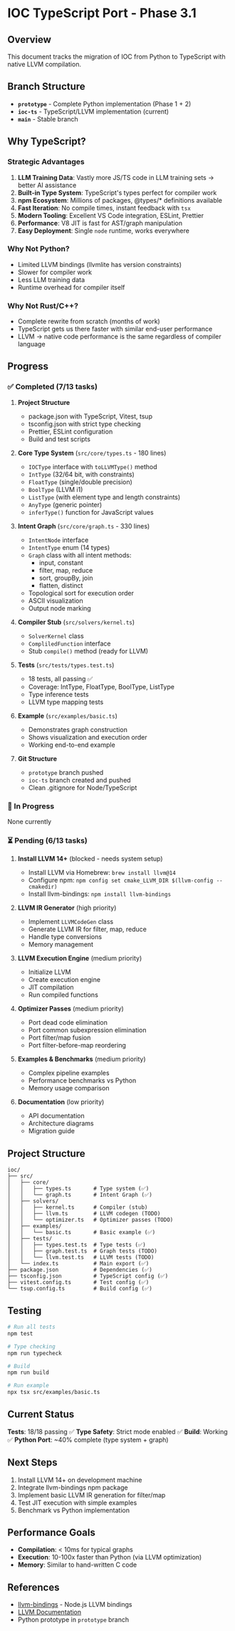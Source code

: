 # IOC TypeScript Port - Phase 3.1

## Overview

This document tracks the migration of IOC from Python to TypeScript with native LLVM compilation.

## Branch Structure

- **`prototype`** - Complete Python implementation (Phase 1 + 2)
- **`ioc-ts`** - TypeScript/LLVM implementation (current)
- **`main`** - Stable branch

## Why TypeScript?

### Strategic Advantages
1. **LLM Training Data**: Vastly more JS/TS code in LLM training sets → better AI assistance
2. **Built-in Type System**: TypeScript's types perfect for compiler work
3. **npm Ecosystem**: Millions of packages, @types/* definitions available
4. **Fast Iteration**: No compile times, instant feedback with `tsx`
5. **Modern Tooling**: Excellent VS Code integration, ESLint, Prettier
6. **Performance**: V8 JIT is fast for AST/graph manipulation
7. **Easy Deployment**: Single `node` runtime, works everywhere

### Why Not Python?
- Limited LLVM bindings (llvmlite has version constraints)
- Slower for compiler work
- Less LLM training data
- Runtime overhead for compiler itself

### Why Not Rust/C++?
- Complete rewrite from scratch (months of work)
- TypeScript gets us there faster with similar end-user performance
- LLVM → native code performance is the same regardless of compiler language

## Progress

### ✅ Completed (7/13 tasks)

1. **Project Structure**
   - package.json with TypeScript, Vitest, tsup
   - tsconfig.json with strict type checking
   - Prettier, ESLint configuration
   - Build and test scripts

2. **Core Type System** (`src/core/types.ts` - 180 lines)
   - `IOCType` interface with `toLLVMType()` method
   - `IntType` (32/64 bit, with constraints)
   - `FloatType` (single/double precision)
   - `BoolType` (LLVM i1)
   - `ListType` (with element type and length constraints)
   - `AnyType` (generic pointer)
   - `inferType()` function for JavaScript values

3. **Intent Graph** (`src/core/graph.ts` - 330 lines)
   - `IntentNode` interface
   - `IntentType` enum (14 types)
   - `Graph` class with all intent methods:
     - input, constant
     - filter, map, reduce
     - sort, groupBy, join
     - flatten, distinct
   - Topological sort for execution order
   - ASCII visualization
   - Output node marking

4. **Compiler Stub** (`src/solvers/kernel.ts`)
   - `SolverKernel` class
   - `CompliledFunction` interface
   - Stub `compile()` method (ready for LLVM)

5. **Tests** (`src/tests/types.test.ts`)
   - 18 tests, all passing ✅
   - Coverage: IntType, FloatType, BoolType, ListType
   - Type inference tests
   - LLVM type mapping tests

6. **Example** (`src/examples/basic.ts`)
   - Demonstrates graph construction
   - Shows visualization and execution order
   - Working end-to-end example

7. **Git Structure**
   - `prototype` branch pushed
   - `ioc-ts` branch created and pushed
   - Clean .gitignore for Node/TypeScript

### 🚧 In Progress

None currently

### ⏳ Pending (6/13 tasks)

1. **Install LLVM 14+** (blocked - needs system setup)
   - Install LLVM via Homebrew: `brew install llvm@14`
   - Configure npm: `npm config set cmake_LLVM_DIR $(llvm-config --cmakedir)`
   - Install llvm-bindings: `npm install llvm-bindings`

2. **LLVM IR Generator** (high priority)
   - Implement `LLVMCodeGen` class
   - Generate LLVM IR for filter, map, reduce
   - Handle type conversions
   - Memory management

3. **LLVM Execution Engine** (medium priority)
   - Initialize LLVM
   - Create execution engine
   - JIT compilation
   - Run compiled functions

4. **Optimizer Passes** (medium priority)
   - Port dead code elimination
   - Port common subexpression elimination
   - Port filter/map fusion
   - Port filter-before-map reordering

5. **Examples & Benchmarks** (medium priority)
   - Complex pipeline examples
   - Performance benchmarks vs Python
   - Memory usage comparison

6. **Documentation** (low priority)
   - API documentation
   - Architecture diagrams
   - Migration guide

## Project Structure

```
ioc/
├── src/
│   ├── core/
│   │   ├── types.ts       # Type system (✅)
│   │   └── graph.ts       # Intent Graph (✅)
│   ├── solvers/
│   │   ├── kernel.ts      # Compiler (stub)
│   │   ├── llvm.ts        # LLVM codegen (TODO)
│   │   └── optimizer.ts   # Optimizer passes (TODO)
│   ├── examples/
│   │   └── basic.ts       # Basic example (✅)
│   ├── tests/
│   │   ├── types.test.ts  # Type tests (✅)
│   │   ├── graph.test.ts  # Graph tests (TODO)
│   │   └── llvm.test.ts   # LLVM tests (TODO)
│   └── index.ts           # Main export (✅)
├── package.json           # Dependencies (✅)
├── tsconfig.json          # TypeScript config (✅)
├── vitest.config.ts       # Test config (✅)
└── tsup.config.ts         # Build config (✅)
```

## Testing

```bash
# Run all tests
npm test

# Type checking
npm run typecheck

# Build
npm run build

# Run example
npx tsx src/examples/basic.ts
```

## Current Status

**Tests**: 18/18 passing ✅
**Type Safety**: Strict mode enabled ✅
**Build**: Working ✅
**Python Port**: ~40% complete (type system + graph)

## Next Steps

1. Install LLVM 14+ on development machine
2. Integrate llvm-bindings npm package
3. Implement basic LLVM IR generation for filter/map
4. Test JIT execution with simple examples
5. Benchmark vs Python implementation

## Performance Goals

- **Compilation**: < 10ms for typical graphs
- **Execution**: 10-100x faster than Python (via LLVM optimization)
- **Memory**: Similar to hand-written C code

## References

- [llvm-bindings](https://github.com/ApsarasX/llvm-bindings) - Node.js LLVM bindings
- [LLVM Documentation](https://llvm.org/docs/)
- Python prototype in `prototype` branch
